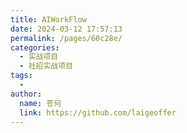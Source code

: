 ```yaml
---
title: AIWorkFlow
date: 2024-03-12 17:57:13
permalink: /pages/60c28e/
categories:
  - 实战项目
  - 社招实战项目
tags:
  - 
author: 
  name: 苍何
  link: https://github.com/laigeoffer
---
```

